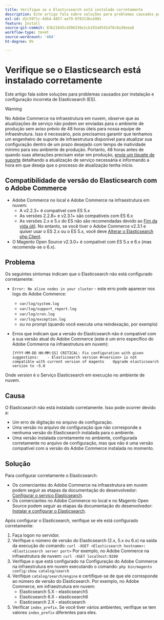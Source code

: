 ```yaml
---
title: Verifique se o Elasticsearch está instalado corretamente
description: Este artigo fala sobre soluções para problemas causados por instalação e configuração incorreta de Elasticsearch (ES).
exl-id: d2c5971c-4db4-4857-ae79-970313bce981
feature: Install
source-git-commit: 83b21845cd306336e1cb193a9541478c8a38eea8
workflow-type: tm+mt
source-wordcount: '484'
ht-degree: 0%

---
```


# Verifique se o Elasticsearch está instalado corretamente

Este artigo fala sobre soluções para problemas causados por instalação e configuração incorreta de Elasticsearch (ES).

>[!WARNING]
>
>No Adobe Commerce na infraestrutura em nuvem, observe que as atualizações de serviço não podem ser enviadas para o ambiente de produção sem aviso prévio de 48 horas úteis para nossa equipe de infraestrutura. Isso é necessário, pois precisamos garantir que tenhamos um engenheiro de suporte de infraestrutura disponível para atualizar sua configuração dentro de um prazo desejado com tempo de inatividade mínimo para seu ambiente de produção. Portanto, 48 horas antes de quando suas alterações precisam estar em produção, [envie um tíquete de suporte](/help/help-center-guide/help-center/magento-help-center-user-guide.md#submit-ticket) detalhando a atualização de serviço necessária e informando a hora em que deseja que o processo de atualização tenha início.

## Compatibilidade de versão do Elasticsearch com o Adobe Commerce

* Adobe Commerce no local e Adobe Commerce na infraestrutura em nuvem:
   * A v2.2.3+ é compatível com ES 5.x
   * As versões 2.2.8+ e v2.3.1+ são compatíveis com ES 6.x
   * As versões 2.x e 5.x do ES não são recomendadas devido ao [Fim da vida útil](https://www.elastic.co/support/eol). No entanto, se você tiver o Adobe Commerce v2.3.1 e quiser usar o ES 2.x ou o ES 5.x, você deve [Alterar o Elasticsearch php Client](https://devdocs.magento.com/guides/v2.3/config-guide/elasticsearch/es-downgrade.html).
* O Magento Open Source v2.3.0+ é compatível com ES 5.x e 6.x (mas recomenda-se o 6.x).

## Problema

Os seguintes sintomas indicam que o Elasticsearch não está configurado corretamente:

* `Error: No alive nodes in your cluster` - este erro pode aparecer nos logs do Adobe Commerce:
   * `var/log/system.log`
   * `var/log/support_report.log`
   * `var/log/cron.log`
   * `var/log/exception.log`
   * ou no prompt (quando você executa uma reindexação, por exemplo)
* Erros que indicam que a versão do Elasticsearch não é compatível com a sua versão atual do Adobe Commerce (este é um erro específico do Adobe Commerce na infraestrutura em nuvem):

  ```
  [YYYY-MM-DD HH:MM:SS] CRITICAL: Fix configuration with given suggestions:    - Elasticsearch version #<version> is not compatible with current version of magento    Upgrade elasticsearch version to ~5.0
  ```

Onde *version* é o Serviço Elasticsearch em execução no ambiente de nuvem.

## Causa

O Elasticsearch não está instalado corretamente. Isso pode ocorrer devido a:

* Um erro de digitação no arquivo de configuração.
* Uma versão no arquivo de configuração que não corresponde a nenhuma versão do Elasticsearch instalada para o ambiente.
* Uma versão instalada corretamente no ambiente, configurada corretamente no arquivo de configuração, mas que não é uma versão compatível com a versão do Adobe Commerce instalada no momento.

## Solução

Para configurar corretamente o Elasticsearch:

* Os comerciantes do Adobe Commerce na infraestrutura em nuvem podem seguir as etapas da documentação do desenvolvedor: [Configurar o serviço Elasticsearch](https://devdocs.magento.com/guides/v2.3/cloud/project/project-conf-files_services-elastic.html).
* Os comerciantes no Adobe Commerce no local e no Magento Open Source podem seguir as etapas da documentação do desenvolvedor: [Instalar e configurar o Elasticsearch](https://devdocs.magento.com/guides/v2.3/config-guide/elasticsearch/es-overview.html).

Após configurar o Elasticsearch, verifique se ele está configurado corretamente:

1. Faça logon no servidor.
1. Verifique o número de versão do Elasticsearch (2.x, 5.x ou 6.x) na saída da execução do comando: `curl -XGET <Elasticsearch hostname>:<Elasticsearch server port>` Por exemplo, no Adobe Commerce na infraestrutura de nuvem: `curl -XGET localhost:9200`
1. Verifique o que está configurado na Configuração do Adobe Commerce na infraestrutura em nuvem executando o comando: `php bin/magento config:show catalog/search`
1. Verifique `catalog/search/engine` e certifique-se de que ele corresponde ao número de versão do Elasticsearch. Por exemplo, no Adobe Commerce, em infraestrutura em nuvem:
   * Elasticsearch 5.X - elasticsearch5
   * Elasticsearch 6.X - elasticsearch6
   * Elasticsearch 2.X - elasticsearch
1. Verificar `index_prefix`. Se você tiver vários ambientes, verifique se tem valores `index_prefix` diferentes para eles.
